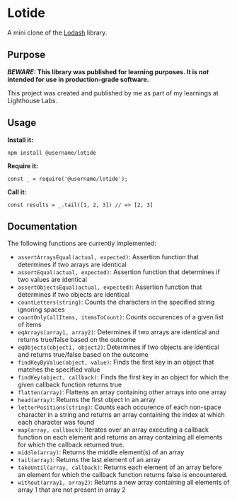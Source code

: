 # Lotide

A mini clone of the [Lodash](https://lodash.com) library.

## Purpose

**_BEWARE:_ This library was published for learning purposes. It is _not_ intended for use in production-grade software.**

This project was created and published by me as part of my learnings at Lighthouse Labs. 

## Usage

**Install it:**

`npm install @username/lotide`

**Require it:**

`const _ = require('@username/lotide');`

**Call it:**

`const results = _.tail([1, 2, 3]) // => [2, 3]`

## Documentation

The following functions are currently implemented:

* `assertArraysEqual(actual, expected)`: Assertion function that determines if two arrays are identical
* `assertEqual(actual, expected)`: Assertion function that determines if two values are identical
* `assertObjectsEqual(actual, expected)`: Assertion function that determines if two objects are identical
* `countLetters(string)`: Counts the characters in the specified string ignoring spaces
* `countOnly(allItems, itemsToCount)`: Counts occurences of a given list of items
* `eqArrays(array1, array2)`: Determines if two arrays are identical and returns true/false based on the outcome
* `eqObjects(object1, object2)`: Determines if two objects are identical and returns true/false based on the outcome
* `findKeyByValue(object, value)`: Finds the first key in an object that matches the specified value
* `findKey(object, callback)`: Finds the first key in an object for which the given callback function returns true
* `flatten(array)`: Flattens an array containing other arrays into one array
* `head(array)`: Returns the first object in an array
* `letterPositions(string)`: Counts each occurence of each non-space character in a string and returns an array containing the index at which each character was found
* `map(array, callback)`: Iterates over an array executing a callback function on each element and returns an array containing all elements for which the callback returned true.
* `middle(array)`: Returns the middle element(s) of an array
* `tail(array)`: Returns the last element of an array
* `takeUntil(array, callback)`: Returns each element of an array before an element for which the callback function returns false is encountered.
* `without(array1, array2)`: Returns a new array containing all elements of array 1 that are not present in array 2
